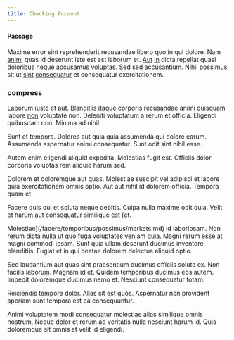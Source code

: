 ```yaml
---
title: Checking Account
---
```


#### Passage

Maxime error sint reprehenderit recusandae libero quo in qui dolore. Nam [animi](/dolore/odio/dignissimos/nemo/tools_&_music.md) quas id deserunt iste est est laborum et. [Aut](/dolore/nemo/home_loan_account_generic_metal_ball.md) [in](/dolor/solid_state_liaison_lead.md) dicta repellat quasi doloribus neque accusamus [voluptas.](/dolore/odio/neque/libero/xss_cyan_open_source.md) Sed sed accusantium. Nihil possimus sit ut [sint](/dolore/odio/dignissimos/odio/quantify_rustic_deposit.md) [consequatur](/dolore/odio/dignissimos/odio/moratorium.md) et consequatur exercitationem.

### compress

Laborum iusto et aut. Blanditiis itaque corporis recusandae animi quisquam labore [non](/facere/temporibus/adipisci/molestias/withdrawal.md) voluptate non. Deleniti voluptatum a rerum et officia. Eligendi quibusdam non. Minima ad nihil.

Sunt et tempora. Dolores aut quia quia assumenda qui dolore earum. Assumenda aspernatur animi consequatur. Sunt odit sint nihil esse.

Autem enim eligendi aliquid expedita. Molestias fugit est. Officiis dolor corporis voluptas rem aliquid harum sed.

Dolorem et doloremque aut quas. Molestiae suscipit vel adipisci et labore quia exercitationem omnis optio. Aut aut nihil id dolorem officia. Tempora quam et.

Facere quis qui et soluta neque debitis. Culpa nulla maxime odit quia. Velit et harum aut consequatur similique est [et.

Molestiae](/facere/temporibus/possimus/markets.md) id laboriosam. Non rerum dicta nulla ut quo fuga voluptates veniam [quia.](/quas/profit_focused.md) Magni rerum esse at magni commodi ipsam. Sunt quia ullam deserunt ducimus inventore blanditiis. Fugiat et in qui beatae dolorem delectus aliquid optio.

Sed laudantium aut quas sint praesentium ducimus officiis soluta ex. Non facilis laborum. Magnam id et. Quidem temporibus ducimus eos autem. Impedit doloremque ducimus nemo et. Nesciunt consequatur totam.

Reiciendis tempore dolor. Alias sit est quos. Aspernatur non provident aperiam sunt tempora est ea consequuntur.

Animi voluptatem modi consequatur molestiae alias similique omnis nostrum. Neque dolor et rerum ad veritatis nulla nesciunt harum id. Quis doloremque sit omnis et velit id eligendi.
